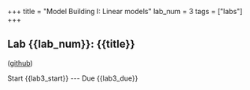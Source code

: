 +++
title = "Model Building I: Linear models"
lab_num = 3
tags = ["labs"]
+++

## Lab {{lab_num}}: {{title}}
([github](https://github.com/PsuAstro497/lab3))

Start {{lab3_start}} ---
Due {{lab3_due}}  

